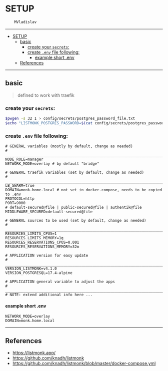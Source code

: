 # SETUP

```sh
    MVladislav
```

---

- [SETUP](#setup)
  - [basic](#basic)
    - [create your `secrets`:](#create-your-secrets)
    - [create `.env` file following:](#create-env-file-following)
      - [example short .env](#example-short-env)
  - [References](#references)

---

## basic

> defined to work with traefik

### create your `secrets`:

```sh
$pwgen -s 32 1 > config/secrets/postgres_password_file.txt
$echo "LISTMONK_POSTGRES_PASSWORD=$(cat config/secrets/postgres_password_file.txt)" >> .env
```

### create `.env` file following:

```env
# GENERAL variables (mostly by default, change as needed)
# ______________________________________________________________________________
NODE_ROLE=manager
NETWORK_MODE=overlay # by default "bridge"

# GENERAL traefik variables (set by default, change as needed)
# ______________________________________________________________________________
LB_SWARM=true
DOMAIN=monk.home.local # not set in docker-compose, needs to be copied to .env
PROTOCOL=http
PORT=9000
# default-secured@file | public-secured@file | authentik@file
MIDDLEWARE_SECURED=default-secured@file

# GENERAL sources to be used (set by default, change as needed)
# ______________________________________________________________________________
RESOURCES_LIMITS_CPUS=1
RESOURCES_LIMITS_MEMORY=1g
RESOURCES_RESERVATIONS_CPUS=0.001
RESOURCES_RESERVATIONS_MEMORY=32m

# APPLICATION version for easy update
# ______________________________________________________________________________
VERSION_LISTMONK=v4.1.0
VERSION_POSTGRESQL=17.4-alpine

# APPLICATION general variable to adjust the apps
# ______________________________________________________________________________
# NOTE: extend additional info here ...
```

#### example short .env

```env
NETWORK_MODE=overlay
DOMAIN=monk.home.local
```

---

## References

- <https://listmonk.app/>
- <https://github.com/knadh/listmonk>
- <https://github.com/knadh/listmonk/blob/master/docker-compose.yml>

